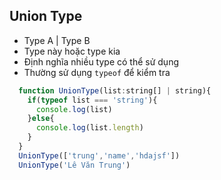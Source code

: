 ## Union Type

- Type A | Type B
- Type này hoặc type kia
- Định nghĩa nhiều type có thể sử dụng
- Thường sử dụng `typeof` để kiểm tra

```js
  function UnionType(list:string[] | string){
    if(typeof list === 'string'){
      console.log(list)
    }else{
      console.log(list.length)
    }
  }
  UnionType(['trung','name','hdajsf'])
  UnionType('Lê Văn Trung')
```
